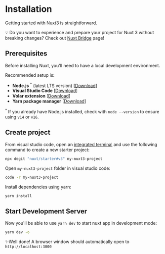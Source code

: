 # Installation

Getting started with Nuxt3 is straightforward.

💡 Do you want to experience and prepare your project for Nuxt 3 without breaking changes? Check out [Nuxt Bridge](/bridge/intro) page!

## Prerequisites

Before installing Nuxt, you'll need to have a local development environment.

Recommended setup is:

* **Node.js** <sup>*</sup> (latest LTS version) [[Download](https://nodejs.org/en/download/)]
* **Visual Studio Code** [[Download](https://code.visualstudio.com/)]
* **Volar extension** [[Download](https://marketplace.visualstudio.com/items?itemName=johnsoncodehk.volar)]
* **Yarn package manager** [[Download](https://classic.yarnpkg.com/en/docs/install#windows-stable)]

<sup>*</sup> If you already have Node.js installed, check with `node --version` to ensure using `v14` or `v16`.


## Create project

From visual studio code, open an [integrated terminal](https://code.visualstudio.com/docs/editor/integrated-terminal) and use the following command to create a new starter project:

```bash
npx degit "nuxt/starter#v3" my-nuxt3-project
```

Open `my-nuxt3-project` folder in visual studio code:

```bash
code -r my-nuxt3-project
```

Install dependencies using yarn:

```bash
yarn install
```

## Start Development Server

Now you'll be able to use `yarn dev` to start nuxt app in development mode:

```bash
yarn dev -o
```

✨Well done! A browser window should automatically open to `http://localhost:3000`
